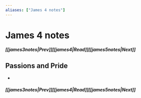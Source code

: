 ```yaml
---
aliases: ["James 4 notes"]
---
```

# James 4 notes
##### <span class=arrow-left></span>[[james3notes|Prev]]<span class=navigation-separator></span>[[james4|Read]]<span class=navigation-separator></span>[[james5notes|Next]]<span class=arrow-right></span>
## Passions and Pride
- 
##### <span class=arrow-left></span>[[james3notes|Prev]]<span class=navigation-separator></span>[[james4|Read]]<span class=navigation-separator></span>[[james5notes|Next]]<span class=arrow-right></span>